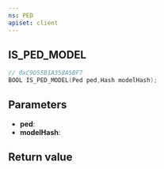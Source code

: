 ```yaml
---
ns: PED
apiset: client
---
```

## IS_PED_MODEL

```c
// 0xC9D55B1A358A5BF7
BOOL IS_PED_MODEL(Ped ped,Hash modelHash);
```


## Parameters
* **ped**:
* **modelHash**:

## Return value

